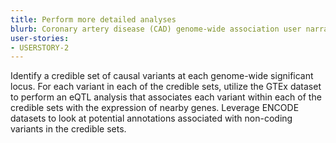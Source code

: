 ```yaml
---
title: Perform more detailed analyses
blurb: Coronary artery disease (CAD) genome-wide association user narrative.
user-stories:
- USERSTORY-2
---
```

Identify a credible set of causal variants at each genome-wide significant locus.
For each variant in each of the credible sets, utilize the GTEx dataset to perform an eQTL analysis that associates each variant within each of the credible sets with the expression of nearby genes.
Leverage ENCODE datasets to look at potential annotations associated with non-coding variants in the credible sets.